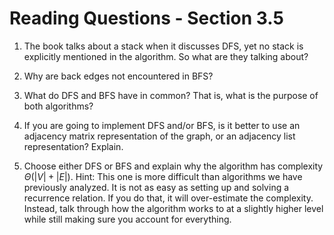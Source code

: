 # Reading Questions - Section 3.5

1. The book talks about a stack when it discusses DFS, yet no stack is explicitly mentioned in the algorithm. So what are they talking about?

2. Why are back edges not encountered in BFS?

3. What do DFS and BFS have in common? That is, what is the purpose of both algorithms?

4. If you are going to implement DFS and/or BFS, is it better to use an adjacency matrix representation of the graph, or an adjacency list representation? Explain.

5. Choose either DFS or BFS and explain why the algorithm has complexity $Θ(|V|+|E|)$. Hint: This one is more difficult than algorithms we have previously analyzed. It is not as easy as setting up and solving a recurrence relation. If you do that, it will over-estimate the complexity. Instead, talk through how the algorithm works to at a slightly higher level while still making sure you account for everything.

